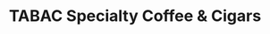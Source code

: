 ---
title: "TABAC Specialty Coffee & Cigars"
url: /san-diego/tabac-specialty-coffee-und-cigars/
shop: Tabak
---